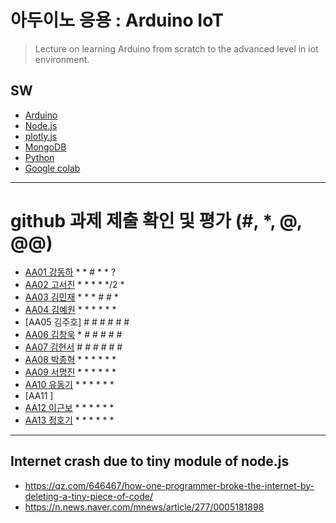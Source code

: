 # 아두이노 응용 : Arduino IoT
> Lecture on learning Arduino from scratch to the advanced level in iot environment.

## SW
- [Arduino](https://www.arduino.cc/)
- [Node.js](https://nodejs.org/ko/)
- [plotly.js](https://plot.ly/)
- [MongoDB](https://www.mongodb.com/download-center#community)
- [Python](https://www.anaconda.com)
- [Google colab](https://colab.research.google.com/)
---

# github 과제 제출 확인 및 평가 (#, *, @, @@)
- [AA01	강동하](https://github.com/kangdongha2/aa01) * * # * * ?
- [AA02	고서진](https://github.com/spaceko126/AA02) * * * * */2 *
- [AA03	김민재](https://github.com/AR23-KMJ/aa03) * * * # # *
- [AA04	김예원](https://github.com/yewon1621/aa04) * * * * * *
- [AA05	김주호] # # # # # #
- [AA06 김창욱](https://github.com/HM0007/AA06) * # # # # #
- [AA07	김현서](https://github.com/HyunSeo0928/AA07) # # # # # #
- [AA08 박종혁](https://github.com/Park-Jong-Hyeok/aa08) * * * * * *
- [AA09	서명진](https://github.com/smj3343/aa09) * * * * * *
- [AA10	유동기](https://github.com/wtfwtfs/aa10) * * * * * *
- [AA11	]
- [AA12 이근보](https://github.com/GuenBoLee/aa12) * * * * * *
- [AA13	정호기](https://github.com/JeongHogi/AA13) * * * * * *

---
## Internet crash due to tiny module of node.js
* https://qz.com/646467/how-one-programmer-broke-the-internet-by-deleting-a-tiny-piece-of-code/
* https://n.news.naver.com/mnews/article/277/0005181898

